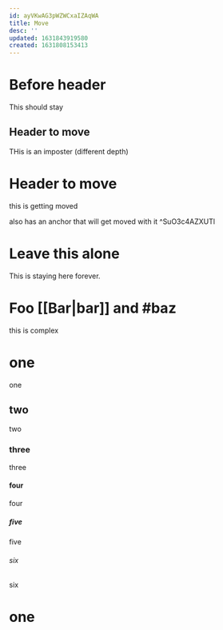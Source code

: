 ```yaml
---
id: ayVKwAG3pWZWCxaIZAqWA
title: Move
desc: ''
updated: 1631843919580
created: 1631808153413
---
```

# Before header

This should stay

## Header to move

THis is an imposter (different depth)

# Header to move
this is getting moved

also has an anchor that will get moved with it ^SuO3c4AZXUTl

# Leave this alone

This is staying here forever.

# Foo [[Bar|bar]] and #baz

this is complex

# one

one

## two

two

### three

three

#### four

four

##### five

five

###### six

six

# one

